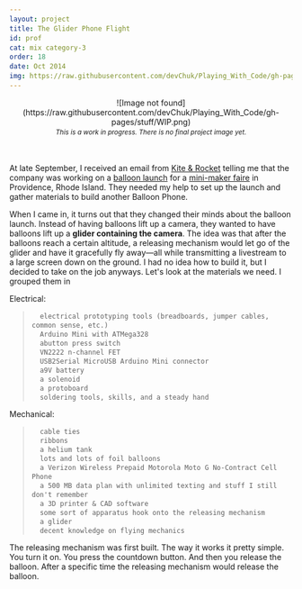 ```yaml
---
layout: project
title: The Glider Phone Flight
id: prof
cat: mix category-3
order: 18
date: Oct 2014
img: https://raw.githubusercontent.com/devChuk/Playing_With_Code/gh-pages/stuff/WIP.png
---
```


<center>![Image not found](https://raw.githubusercontent.com/devChuk/Playing_With_Code/gh-pages/stuff/WIP.png)<br>
<small><i>This is a work in progress. There is no final project image yet.</i></small></center><br><br>

At late September, I received an email from [Kite & Rocket](http://kiteandrocket.com/) telling me that the company was working on a [balloon launch](http://devchuk.github.io/portfolio/miscellaneous/balloon.html) for a [mini-maker faire](http://makerfaire.com/) in Providence, Rhode Island. They needed my help to set up the launch and gather materials to build another Balloon Phone.

When I came in, it turns out that they changed their minds about the balloon launch. Instead of having balloons lift up a camera, they wanted to have balloons lift up a <b>glider containing the camera</b>. The idea was that after the balloons reach a certain altitude, a releasing mechanism would let go of the glider and have it gracefully fly away&mdash;all while transmitting a livestream to a large screen down on the ground. I had no idea how to build it, but I decided to take on the job anyways. Let's look at the materials we need. I grouped them in 

Electrical:
>		electrical prototyping tools (breadboards, jumper cables, common sense, etc.)
>		Arduino Mini with ATMega328
>		abutton press switch
>		VN2222 n-channel FET
>		USB2Serial MicroUSB Arduino Mini connector
>		a9V battery
>		a solenoid
>		a protoboard
>		soldering tools, skills, and a steady hand


Mechanical:
>		cable ties
>		ribbons
>		a helium tank
>		lots and lots of foil balloons
>		a Verizon Wireless Prepaid Motorola Moto G No-Contract Cell Phone
>		a 500 MB data plan with unlimited texting and stuff I still don't remember
>		a 3D printer & CAD software
>		some sort of apparatus hook onto the releasing mechanism
>		a glider
>		decent knowledge on flying mechanics

The releasing mechanism was first built. The way it works it pretty simple. You turn it on. You press the countdown button. And then you release the balloon. After a specific time the releasing mechanism would release the balloon.